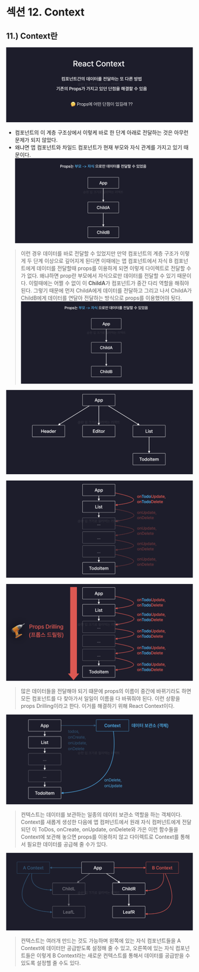 # 섹션 12. Context

## 11.) Context란

![](https://github.com/dididiri1/TIL/blob/main/React/images/12_01.png?raw=true)

- 컴포넌트의 이 계층 구조상에서 이렇케 바로 한 단계 아래로 전달하는 것은 아무런 문제가 되지 않았다.
- 왜냐면 앱 컴포넌트와 차일드 컴포넌트가 현재 부모와 자식 관계를 가지고 있기 때문이다.
![](https://github.com/dididiri1/TIL/blob/main/React/images/12_02.png?raw=true)

> 이런 경우 데이터를 바로 전달할 수 있었지만 만약 컴포넌트의 계층 구조가 이렇게 두 단계 이상으로 깊어지게 된다면
> 이때에는 앱 컴포넌트에서 자식 B 컴포넌트에게 데이터를 전달할때 props를 이용하게 되면 이렇게 
> 다이렉트로 전달할 수가 없다. 왜냐하면 prop란 부모에서 자식으로만 데이터를 전달할 수 있기 때문이다.
> 이럴때에는 어쩔 수 없이 이 **ChildA**가 컴포넌트가 중간 다리 역할을 해줘야 된다. 
> 그렇기 때문에 먼저 ChildA에게 데이터를 전달하고 그리고 나서 ChildA가 ChildB에게 데이터를
> 연달아 전달하는 방식으로 props를 이용했어야 됫다.
![](https://github.com/dididiri1/TIL/blob/main/React/images/12_06.png?raw=true)


![](https://github.com/dididiri1/TIL/blob/main/React/images/12_03.png?raw=true)

![](https://github.com/dididiri1/TIL/blob/main/React/images/12_04.png?raw=true)

![](https://github.com/dididiri1/TIL/blob/main/React/images/12_05.png?raw=true)

> 많은 데이터들을 전달해야 되기 떄문에 props의 이름이 중간에 바뀌기라도 하면 모든 컴포넌트를 다 찾아가서 일일이
> 이름을 다 바꿔줘야 된다. 이런 상황을 props Drilling이라고 한다.
> 이거를 해결하기 위해 React Context이다.

![](https://github.com/dididiri1/TIL/blob/main/React/images/12_07.png?raw=true)

> 컨텍스트는 데이터를 보관하는 일종의 데이터 보관소 역할을 하는 객체이다. Context를 새롭게 생성한 다음에 
> 앱 컴퍼넌트에서 원래 자식 컴퍼넌트에게 전달되던 이 ToDos, onCreate, onUpdate, onDelete와 가은
> 이런 함수들을 Context에 보관해 놓으면 props를 이용하지 않고 다이렉트로 Context를 통해서 필요한
> 데이터를 공급해 줄 수가 있다.

![](https://github.com/dididiri1/TIL/blob/main/React/images/12_08.png?raw=true)

> 컨텍스트는 여러개 만드는 것도 가능하며 왼쪽에 있는 자식 컴포넌트들을 A Context에 데이터만 공급받도록 
> 설정해 줄 수 있고, 오른쪽에 있는 자식 컴포넌트들은 이렇게 B Context라는 새로운 컨텍스트를 통해서
> 데이터를 공급받을 수 있도록 설정핼 줄 수도 있다.